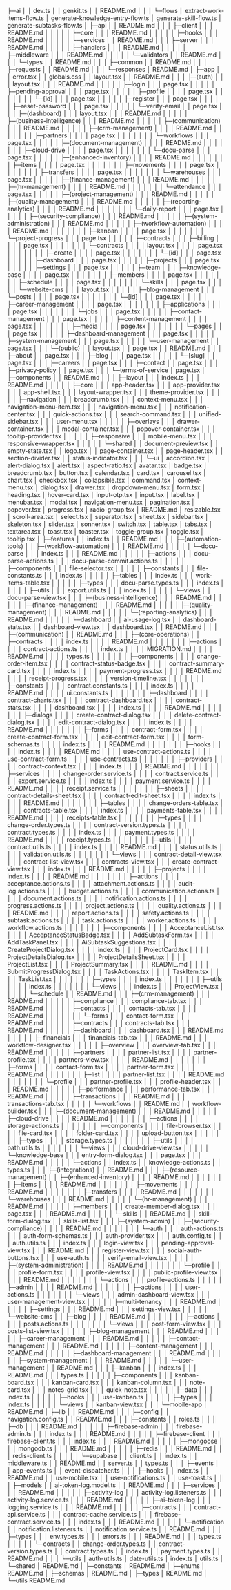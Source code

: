 ├─ai
│  │  dev.ts
│  │  genkit.ts
│  │  README.md
│  │
│  └─flows
│          extract-work-items-flow.ts
│          generate-knowledge-entry-flow.ts
│          generate-skill-flow.ts
│          generate-subtasks-flow.ts
│
├─api
│  │  README.md
│  │
│  ├─client
│  │  │  README.md
│  │  │
│  │  ├─core
│  │  │      README.md
│  │  │
│  │  ├─hooks
│  │  │      README.md
│  │  │
│  │  └─services
│  │          README.md
│  │
│  ├─server
│  │  │  README.md
│  │  │
│  │  ├─handlers
│  │  │      README.md
│  │  │
│  │  ├─middleware
│  │  │      README.md
│  │  │
│  │  └─validators
│  │          README.md
│  │
│  └─types
│      │  README.md
│      │
│      ├─common
│      │      README.md
│      │
│      ├─requests
│      │      README.md
│      │
│      └─responses
│              README.md
│
├─app
│  │  error.tsx
│  │  globals.css
│  │  layout.tsx
│  │  README.md
│  │
│  ├─(auth)
│  │  │  layout.tsx
│  │  │  README.md
│  │  │
│  │  ├─login
│  │  │      page.tsx
│  │  │
│  │  ├─pending-approval
│  │  │      page.tsx
│  │  │
│  │  ├─profile
│  │  │  │  page.tsx
│  │  │  │
│  │  │  └─[id]
│  │  │          page.tsx
│  │  │
│  │  ├─register
│  │  │      page.tsx
│  │  │
│  │  ├─reset-password
│  │  │      page.tsx
│  │  │
│  │  └─verify-email
│  │          page.tsx
│  │
│  ├─(dashboard)
│  │  │  layout.tsx
│  │  │  README.md
│  │  │
│  │  ├─(business-intelligence)
│  │  │      README.md
│  │  │
│  │  ├─(communication)
│  │  │      README.md
│  │  │
│  │  ├─(crm-management)
│  │  │  │  README.md
│  │  │  │
│  │  │  ├─partners
│  │  │  │      page.tsx
│  │  │  │
│  │  │  └─workflows
│  │  │          page.tsx
│  │  │
│  │  ├─(document-management)
│  │  │  │  README.md
│  │  │  │
│  │  │  ├─cloud-drive
│  │  │  │      page.tsx
│  │  │  │
│  │  │  └─docu-parse
│  │  │          page.tsx
│  │  │
│  │  ├─(enhanced-inventory)
│  │  │  │  README.md
│  │  │  │
│  │  │  ├─items
│  │  │  │      page.tsx
│  │  │  │
│  │  │  ├─movements
│  │  │  │      page.tsx
│  │  │  │
│  │  │  ├─transfers
│  │  │  │      page.tsx
│  │  │  │
│  │  │  └─warehouses
│  │  │          page.tsx
│  │  │
│  │  ├─(finance-management)
│  │  │      README.md
│  │  │
│  │  ├─(hr-management)
│  │  │  │  README.md
│  │  │  │
│  │  │  └─attendance
│  │  │          page.tsx
│  │  │
│  │  ├─(project-management)
│  │  │      README.md
│  │  │
│  │  ├─(quality-management)
│  │  │      README.md
│  │  │
│  │  ├─(reporting-analytics)
│  │  │  │  README.md
│  │  │  │
│  │  │  └─daily-report
│  │  │          page.tsx
│  │  │
│  │  ├─(security-compliance)
│  │  │      README.md
│  │  │
│  │  ├─(system-administration)
│  │  │      README.md
│  │  │
│  │  ├─(workflow-automation)
│  │  │  │  README.md
│  │  │  │
│  │  │  ├─kanban
│  │  │  │      page.tsx
│  │  │  │
│  │  │  └─project-progress
│  │  │          page.tsx
│  │  │
│  │  ├─contracts
│  │  │  ├─billing
│  │  │  │      page.tsx
│  │  │  │
│  │  │  └─contracts
│  │  │      │  layout.tsx
│  │  │      │  page.tsx
│  │  │      │
│  │  │      ├─create
│  │  │      │      page.tsx
│  │  │      │
│  │  │      └─[id]
│  │  │              page.tsx
│  │  │
│  │  ├─dashboard
│  │  │      page.tsx
│  │  │
│  │  ├─projects
│  │  │      page.tsx
│  │  │
│  │  ├─settings
│  │  │      page.tsx
│  │  │
│  │  ├─team
│  │  │  ├─knowledge-base
│  │  │  │      page.tsx
│  │  │  │
│  │  │  ├─members
│  │  │  │      page.tsx
│  │  │  │
│  │  │  ├─schedule
│  │  │  │      page.tsx
│  │  │  │
│  │  │  └─skills
│  │  │          page.tsx
│  │  │
│  │  └─website-cms
│  │      │  layout.tsx
│  │      │
│  │      ├─blog-management
│  │      │  └─posts
│  │      │      │  page.tsx
│  │      │      │
│  │      │      └─[id]
│  │      │              page.tsx
│  │      │
│  │      ├─career-management
│  │      │  │  page.tsx
│  │      │  │
│  │      │  ├─applications
│  │      │  │      page.tsx
│  │      │  │
│  │      │  └─jobs
│  │      │          page.tsx
│  │      │
│  │      ├─contact-management
│  │      │      page.tsx
│  │      │
│  │      ├─content-management
│  │      │  │  page.tsx
│  │      │  │
│  │      │  ├─media
│  │      │  │      page.tsx
│  │      │  │
│  │      │  └─pages
│  │      │          page.tsx
│  │      │
│  │      ├─dashboard-management
│  │      │      page.tsx
│  │      │
│  │      ├─system-management
│  │      │      page.tsx
│  │      │
│  │      └─user-management
│  │              page.tsx
│  │
│  └─(public)
│      │  layout.tsx
│      │  page.tsx
│      │  README.md
│      │
│      ├─about
│      │      page.tsx
│      │
│      ├─blog
│      │  │  page.tsx
│      │  │
│      │  └─[slug]
│      │          page.tsx
│      │
│      ├─careers
│      │      page.tsx
│      │
│      ├─contact
│      │      page.tsx
│      │
│      ├─privacy-policy
│      │      page.tsx
│      │
│      └─terms-of-service
│              page.tsx
│
├─components
│  │  README.md
│  │
│  ├─layout
│  │  │  index.ts
│  │  │  README.md
│  │  │
│  │  ├─core
│  │  │      app-header.tsx
│  │  │      app-provider.tsx
│  │  │      app-shell.tsx
│  │  │      layout-wrapper.tsx
│  │  │      theme-provider.tsx
│  │  │
│  │  ├─navigation
│  │  │      breadcrumb.tsx
│  │  │      context-menu.tsx
│  │  │      navigation-menu-item.tsx
│  │  │      navigation-menu.tsx
│  │  │      notification-center.tsx
│  │  │      quick-actions.tsx
│  │  │      search-command.tsx
│  │  │      unified-sidebar.tsx
│  │  │      user-menu.tsx
│  │  │
│  │  ├─overlays
│  │  │      drawer-container.tsx
│  │  │      modal-container.tsx
│  │  │      popover-container.tsx
│  │  │      tooltip-provider.tsx
│  │  │
│  │  ├─responsive
│  │  │      mobile-menu.tsx
│  │  │      responsive-wrapper.tsx
│  │  │
│  │  └─shared
│  │          document-preview.tsx
│  │          empty-state.tsx
│  │          logo.tsx
│  │          page-container.tsx
│  │          page-header.tsx
│  │          section-divider.tsx
│  │          status-indicator.tsx
│  │
│  └─ui
│          accordion.tsx
│          alert-dialog.tsx
│          alert.tsx
│          aspect-ratio.tsx
│          avatar.tsx
│          badge.tsx
│          breadcrumb.tsx
│          button.tsx
│          calendar.tsx
│          card.tsx
│          carousel.tsx
│          chart.tsx
│          checkbox.tsx
│          collapsible.tsx
│          command.tsx
│          context-menu.tsx
│          dialog.tsx
│          drawer.tsx
│          dropdown-menu.tsx
│          form.tsx
│          heading.tsx
│          hover-card.tsx
│          input-otp.tsx
│          input.tsx
│          label.tsx
│          menubar.tsx
│          modal.tsx
│          navigation-menu.tsx
│          pagination.tsx
│          popover.tsx
│          progress.tsx
│          radio-group.tsx
│          README.md
│          resizable.tsx
│          scroll-area.tsx
│          select.tsx
│          separator.tsx
│          sheet.tsx
│          sidebar.tsx
│          skeleton.tsx
│          slider.tsx
│          sonner.tsx
│          switch.tsx
│          table.tsx
│          tabs.tsx
│          textarea.tsx
│          toast.tsx
│          toaster.tsx
│          toggle-group.tsx
│          toggle.tsx
│          tooltip.tsx
│
├─features
│  │  index.ts
│  │  README.md
│  │
│  ├─(automation-tools)
│  │  ├─(workflow-automation)
│  │  │      README.md
│  │  │
│  │  └─docu-parse
│  │      │  index.ts
│  │      │  README.md
│  │      │
│  │      ├─actions
│  │      │      docu-parse-actions.ts
│  │      │      docu-parse-commit.actions.ts
│  │      │
│  │      ├─components
│  │      │      file-selector.tsx
│  │      │
│  │      ├─constants
│  │      │      file-constants.ts
│  │      │      index.ts
│  │      │
│  │      ├─tables
│  │      │      index.ts
│  │      │      work-items-table.tsx
│  │      │
│  │      ├─types
│  │      │      docu-parse.types.ts
│  │      │      index.ts
│  │      │
│  │      ├─utils
│  │      │      export.utils.ts
│  │      │      index.ts
│  │      │
│  │      └─views
│  │              docu-parse-view.tsx
│  │
│  ├─(business-intelligence)
│  │  │  README.md
│  │  │
│  │  ├─(finance-management)
│  │  │      README.md
│  │  │
│  │  ├─(quality-management)
│  │  │      README.md
│  │  │
│  │  └─(reporting-analytics)
│  │      │  README.md
│  │      │
│  │      └─dashboard
│  │              ai-usage-log.tsx
│  │              dashboard-stats.tsx
│  │              dashboard-view.tsx
│  │              dashboard.tsx
│  │              README.md
│  │
│  ├─(communication)
│  │      README.md
│  │
│  ├─(core-operations)
│  │  ├─contracts
│  │  │  │  index.ts
│  │  │  │  README.md
│  │  │  │
│  │  │  ├─actions
│  │  │  │      contract-actions.ts
│  │  │  │      index.ts
│  │  │  │      MIGRATION.md
│  │  │  │      README.md
│  │  │  │      types.ts
│  │  │  │
│  │  │  ├─components
│  │  │  │      change-order-item.tsx
│  │  │  │      contract-status-badge.tsx
│  │  │  │      contract-summary-card.tsx
│  │  │  │      index.ts
│  │  │  │      payment-progress.tsx
│  │  │  │      README.md
│  │  │  │      receipt-progress.tsx
│  │  │  │      version-timeline.tsx
│  │  │  │
│  │  │  ├─constants
│  │  │  │      contract.constants.ts
│  │  │  │      index.ts
│  │  │  │      README.md
│  │  │  │      ui.constants.ts
│  │  │  │
│  │  │  ├─dashboard
│  │  │  │      contract-charts.tsx
│  │  │  │      contract-dashboard.tsx
│  │  │  │      contract-stats.tsx
│  │  │  │      dashboard.tsx
│  │  │  │      index.ts
│  │  │  │      README.md
│  │  │  │
│  │  │  ├─dialogs
│  │  │  │      create-contract-dialog.tsx
│  │  │  │      delete-contract-dialog.tsx
│  │  │  │      edit-contract-dialog.tsx
│  │  │  │      index.ts
│  │  │  │      README.md
│  │  │  │
│  │  │  ├─forms
│  │  │  │      contract-form.tsx
│  │  │  │      create-contract-form.tsx
│  │  │  │      edit-contract-form.tsx
│  │  │  │      form-schemas.ts
│  │  │  │      index.ts
│  │  │  │      README.md
│  │  │  │
│  │  │  ├─hooks
│  │  │  │      index.ts
│  │  │  │      README.md
│  │  │  │      use-contract-actions.ts
│  │  │  │      use-contract-form.ts
│  │  │  │      use-contracts.ts
│  │  │  │
│  │  │  ├─providers
│  │  │  │      contract-context.tsx
│  │  │  │      index.ts
│  │  │  │      README.md
│  │  │  │
│  │  │  ├─services
│  │  │  │      change-order.service.ts
│  │  │  │      contract.service.ts
│  │  │  │      export.service.ts
│  │  │  │      index.ts
│  │  │  │      payment.service.ts
│  │  │  │      README.md
│  │  │  │      receipt.service.ts
│  │  │  │
│  │  │  ├─sheets
│  │  │  │      contract-details-sheet.tsx
│  │  │  │      contract-edit-sheet.tsx
│  │  │  │      index.ts
│  │  │  │      README.md
│  │  │  │
│  │  │  ├─tables
│  │  │  │      change-orders-table.tsx
│  │  │  │      contracts-table.tsx
│  │  │  │      index.ts
│  │  │  │      payments-table.tsx
│  │  │  │      README.md
│  │  │  │      receipts-table.tsx
│  │  │  │
│  │  │  ├─types
│  │  │  │      change-order.types.ts
│  │  │  │      contract-version.types.ts
│  │  │  │      contract.types.ts
│  │  │  │      index.ts
│  │  │  │      payment.types.ts
│  │  │  │      README.md
│  │  │  │      receipt.types.ts
│  │  │  │
│  │  │  ├─utils
│  │  │  │      contract.utils.ts
│  │  │  │      index.ts
│  │  │  │      README.md
│  │  │  │      status.utils.ts
│  │  │  │      validation.utils.ts
│  │  │  │
│  │  │  └─views
│  │  │          contract-detail-view.tsx
│  │  │          contract-list-view.tsx
│  │  │          contracts-view.tsx
│  │  │          create-contract-view.tsx
│  │  │          index.ts
│  │  │          README.md
│  │  │
│  │  ├─projects
│  │  │  │  index.ts
│  │  │  │  README.md
│  │  │  │
│  │  │  ├─actions
│  │  │  │      acceptance.actions.ts
│  │  │  │      attachment.actions.ts
│  │  │  │      audit-log.actions.ts
│  │  │  │      budget.actions.ts
│  │  │  │      communication.actions.ts
│  │  │  │      document.actions.ts
│  │  │  │      notification.actions.ts
│  │  │  │      progress.actions.ts
│  │  │  │      project.actions.ts
│  │  │  │      quality.actions.ts
│  │  │  │      README.md
│  │  │  │      report.actions.ts
│  │  │  │      safety.actions.ts
│  │  │  │      subtask.actions.ts
│  │  │  │      task.actions.ts
│  │  │  │      worker.actions.ts
│  │  │  │      workflow.actions.ts
│  │  │  │
│  │  │  ├─components
│  │  │  │      AcceptanceList.tsx
│  │  │  │      AcceptanceStatusBadge.tsx
│  │  │  │      AddSubtaskForm.tsx
│  │  │  │      AddTaskPanel.tsx
│  │  │  │      AiSubtaskSuggestions.tsx
│  │  │  │      CreateProjectDialog.tsx
│  │  │  │      index.ts
│  │  │  │      ProjectCard.tsx
│  │  │  │      ProjectDetailsDialog.tsx
│  │  │  │      ProjectDetailsSheet.tsx
│  │  │  │      ProjectList.tsx
│  │  │  │      ProjectSummary.tsx
│  │  │  │      README.md
│  │  │  │      SubmitProgressDialog.tsx
│  │  │  │      TaskActions.tsx
│  │  │  │      TaskItem.tsx
│  │  │  │      TaskList.tsx
│  │  │  │
│  │  │  ├─types
│  │  │  │      index.ts
│  │  │  │
│  │  │  ├─utils
│  │  │  │      index.ts
│  │  │  │
│  │  │  └─views
│  │  │          index.ts
│  │  │          ProjectView.tsx
│  │  │
│  │  └─schedule
│  │          README.md
│  │
│  ├─(crm-management)
│  │  │  README.md
│  │  │
│  │  ├─compliance
│  │  │      compliance-tab.tsx
│  │  │      README.md
│  │  │
│  │  ├─contacts
│  │  │  │  contacts-tab.tsx
│  │  │  │  README.md
│  │  │  │
│  │  │  └─forms
│  │  │          contact-form.tsx
│  │  │          README.md
│  │  │
│  │  ├─contracts
│  │  │      contracts-tab.tsx
│  │  │      README.md
│  │  │
│  │  ├─dashboard
│  │  │      dashboard.tsx
│  │  │      README.md
│  │  │
│  │  ├─financials
│  │  │      financials-tab.tsx
│  │  │      README.md
│  │  │      workflow-designer.tsx
│  │  │
│  │  ├─overview
│  │  │      overview-tab.tsx
│  │  │      README.md
│  │  │
│  │  ├─partners
│  │  │  │  partner-list.tsx
│  │  │  │  partner-profile.tsx
│  │  │  │  partners-view.tsx
│  │  │  │  README.md
│  │  │  │
│  │  │  ├─forms
│  │  │  │      contact-form.tsx
│  │  │  │      partner-form.tsx
│  │  │  │      README.md
│  │  │  │
│  │  │  ├─list
│  │  │  │      partner-list.tsx
│  │  │  │      README.md
│  │  │  │
│  │  │  └─profile
│  │  │          partner-profile.tsx
│  │  │          profile-header.tsx
│  │  │          README.md
│  │  │
│  │  ├─performance
│  │  │      performance-tab.tsx
│  │  │      README.md
│  │  │
│  │  ├─transactions
│  │  │      README.md
│  │  │      transactions-tab.tsx
│  │  │
│  │  └─workflows
│  │          README.md
│  │          workflow-builder.tsx
│  │
│  ├─(document-management)
│  │  │  README.md
│  │  │
│  │  ├─cloud-drive
│  │  │  │  README.md
│  │  │  │
│  │  │  ├─actions
│  │  │  │      storage-actions.ts
│  │  │  │
│  │  │  ├─components
│  │  │  │      file-browser.tsx
│  │  │  │      file-card.tsx
│  │  │  │      folder-card.tsx
│  │  │  │      upload-button.tsx
│  │  │  │
│  │  │  ├─types
│  │  │  │      storage.types.ts
│  │  │  │
│  │  │  ├─utils
│  │  │  │      path.utils.ts
│  │  │  │
│  │  │  └─views
│  │  │          cloud-drive-view.tsx
│  │  │
│  │  └─knowledge-base
│  │      │  entry-form-dialog.tsx
│  │      │  page.tsx
│  │      │  README.md
│  │      │
│  │      └─actions
│  │              index.ts
│  │              knowledge-actions.ts
│  │              types.ts
│  │
│  ├─(integrations)
│  │      README.md
│  │
│  ├─(resource-management)
│  │  ├─(enhanced-inventory)
│  │  │  │  README.md
│  │  │  │
│  │  │  ├─items
│  │  │  │      README.md
│  │  │  │
│  │  │  ├─movements
│  │  │  │      README.md
│  │  │  │
│  │  │  ├─transfers
│  │  │  │      README.md
│  │  │  │
│  │  │  └─warehouses
│  │  │          README.md
│  │  │
│  │  └─(hr-management)
│  │      │  README.md
│  │      │
│  │      ├─members
│  │      │      create-member-dialog.tsx
│  │      │      page.tsx
│  │      │      README.md
│  │      │
│  │      └─skills
│  │              README.md
│  │              skill-form-dialog.tsx
│  │              skills-list.tsx
│  │
│  ├─(system-admin)
│  │  ├─(security-compliance)
│  │  │  │  README.md
│  │  │  │
│  │  │  └─auth
│  │  │          auth-actions.ts
│  │  │          auth-form-schemas.ts
│  │  │          auth-provider.tsx
│  │  │          auth.config.ts
│  │  │          auth.utils.ts
│  │  │          index.ts
│  │  │          login-view.tsx
│  │  │          pending-approval-view.tsx
│  │  │          README.md
│  │  │          register-view.tsx
│  │  │          social-auth-buttons.tsx
│  │  │          use-auth.ts
│  │  │          verify-email-view.tsx
│  │  │
│  │  ├─(system-administration)
│  │  │  │  README.md
│  │  │  │
│  │  │  └─profile
│  │  │      │  profile-form.tsx
│  │  │      │  profile-view.tsx
│  │  │      │  public-profile-view.tsx
│  │  │      │  README.md
│  │  │      │
│  │  │      └─actions
│  │  │              profile-actions.ts
│  │  │
│  │  ├─admin
│  │  │  │  README.md
│  │  │  │
│  │  │  ├─actions
│  │  │  │      user-actions.ts
│  │  │  │
│  │  │  └─views
│  │  │          admin-dashboard-view.tsx
│  │  │          user-management-view.tsx
│  │  │
│  │  ├─multi-tenancy
│  │  │      README.md
│  │  │
│  │  ├─settings
│  │  │      README.md
│  │  │      settings-view.tsx
│  │  │
│  │  └─website-cms
│  │      ├─blog
│  │      │  │  README.md
│  │      │  │
│  │      │  ├─actions
│  │      │  │      posts.actions.ts
│  │      │  │
│  │      │  └─views
│  │      │          post-form-view.tsx
│  │      │          posts-list-view.tsx
│  │      │
│  │      ├─blog-management
│  │      │      README.md
│  │      │
│  │      ├─career-management
│  │      │      README.md
│  │      │
│  │      ├─contact-management
│  │      │      README.md
│  │      │
│  │      ├─content-management
│  │      │      README.md
│  │      │
│  │      ├─dashboard-management
│  │      │      README.md
│  │      │
│  │      ├─system-management
│  │      │      README.md
│  │      │
│  │      └─user-management
│  │              README.md
│  │
│  ├─kanban
│  │  │  index.ts
│  │  │  README.md
│  │  │  types.ts
│  │  │
│  │  ├─components
│  │  │      kanban-board.tsx
│  │  │      kanban-card.tsx
│  │  │      kanban-column.tsx
│  │  │      note-card.tsx
│  │  │      notes-grid.tsx
│  │  │      quick-note.tsx
│  │  │
│  │  ├─data
│  │  │      index.ts
│  │  │
│  │  ├─hooks
│  │  │      use-kanban.ts
│  │  │
│  │  ├─types
│  │  │      index.ts
│  │  │
│  │  └─views
│  │          kanban-view.tsx
│  │
│  └─mobile-app
│          README.md
│
├─lib
│  │  README.md
│  │
│  ├─config
│  │      navigation.config.ts
│  │      README.md
│  │
│  ├─constants
│  │      roles.ts
│  │
│  ├─db
│  │  │  README.md
│  │  │
│  │  ├─firebase-admin
│  │  │      firebase-admin.ts
│  │  │      index.ts
│  │  │      README.md
│  │  │
│  │  ├─firebase-client
│  │  │      firebase-client.ts
│  │  │      index.ts
│  │  │      README.md
│  │  │
│  │  ├─mongoose
│  │  │      mongodb.ts
│  │  │      README.md
│  │  │
│  │  ├─redis
│  │  │      README.md
│  │  │      redis-client.ts
│  │  │
│  │  └─supabase
│  │          client.ts
│  │          index.ts
│  │          middleware.ts
│  │          README.md
│  │          server.ts
│  │          types.ts
│  │
│  ├─events
│  │      app-events.ts
│  │      event-dispatcher.ts
│  │
│  ├─hooks
│  │      index.ts
│  │      README.md
│  │      use-mobile.tsx
│  │      use-notifications.ts
│  │      use-toast.ts
│  │
│  ├─models
│  │      ai-token-log.model.ts
│  │      README.md
│  │
│  ├─services
│  │  │  README.md
│  │  │
│  │  ├─activity-log
│  │  │      activity-log.listeners.ts
│  │  │      activity-log.service.ts
│  │  │      README.md
│  │  │
│  │  ├─ai-token-log
│  │  │      logging.service.ts
│  │  │      README.md
│  │  │
│  │  ├─contracts
│  │  │      contract-api.service.ts
│  │  │      contract-cache.service.ts
│  │  │      firebase-contract.service.ts
│  │  │      index.ts
│  │  │      README.md
│  │  │
│  │  └─notification
│  │          notification.listeners.ts
│  │          notification.service.ts
│  │          README.md
│  │
│  ├─types
│  │  │  env.types.ts
│  │  │  errors.ts
│  │  │  README.md
│  │  │  types.ts
│  │  │
│  │  └─contracts
│  │          change-order.types.ts
│  │          contract-version.types.ts
│  │          contract.types.ts
│  │          index.ts
│  │          payment.types.ts
│  │          README.md
│  │
│  └─utils
│          auth-utils.ts
│          date-utils.ts
│          index.ts
│          utils.ts
│
└─shared
    │  README.md
    │
    ├─constants
    │      README.md
    │
    ├─enums
    │      README.md
    │
    ├─schemas
    │      README.md
    │
    ├─types
    │      README.md
    │
    └─utils
            README.md